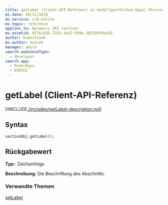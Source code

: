 ```yaml
---
title: getLabel (Client-API-Referenz) in modellgestützten Apps| MicrosoftDocs
ms.date: 10/31/2018
ms.service: crm-online
ms.topic: reference
applies_to: Dynamics 365 (online)
ms.assetid: 9f7b1636-7255-4a62-939e-185359f0a428
author: KumarVivek
ms.author: kvivek
manager: amyla
search.audienceType:
  - developer
search.app:
  - PowerApps
  - D365CE
---
```

# <a name="getlabel-client-api-reference"></a>getLabel (Client-API-Referenz)



[!INCLUDE[./includes/getLabel-description.md](./includes/getLabel-description.md)] 

## <a name="syntax"></a>Syntax

`sectionObj.getLabel();`

## <a name="return-value"></a>Rückgabewert

**Typ:**: Zeichenfolge

**Beschreibung**: Die Beschriftung des Abschnitts.

### <a name="related-topics"></a>Verwandte Themen

[setLabel](setLabel.md)

